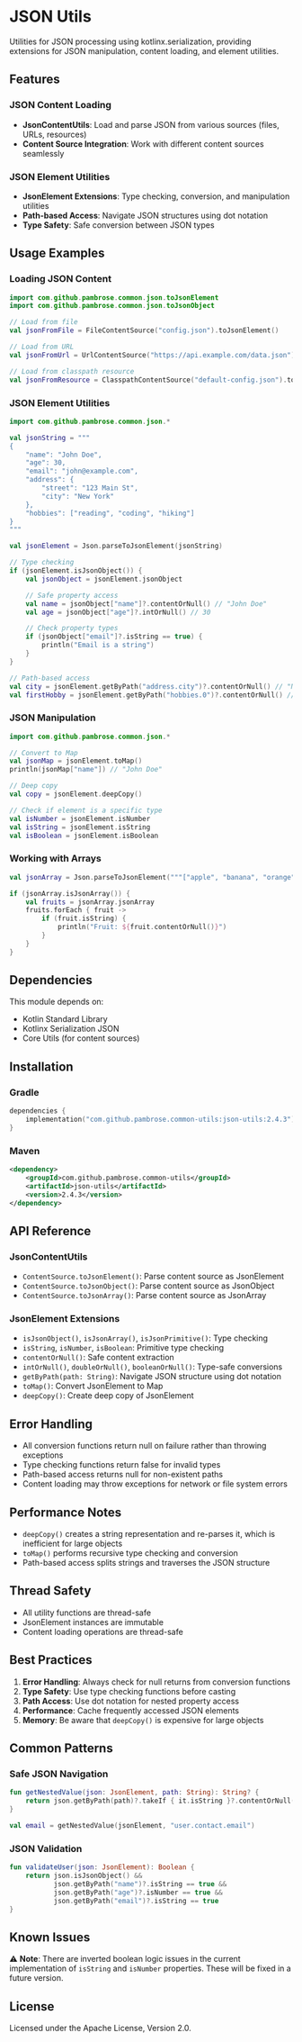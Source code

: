 # JSON Utils

Utilities for JSON processing using kotlinx.serialization, providing extensions for JSON manipulation, content loading,
and element utilities.

## Features

### JSON Content Loading

- **JsonContentUtils**: Load and parse JSON from various sources (files, URLs, resources)
- **Content Source Integration**: Work with different content sources seamlessly

### JSON Element Utilities

- **JsonElement Extensions**: Type checking, conversion, and manipulation utilities
- **Path-based Access**: Navigate JSON structures using dot notation
- **Type Safety**: Safe conversion between JSON types

## Usage Examples

### Loading JSON Content

```kotlin
import com.github.pambrose.common.json.toJsonElement
import com.github.pambrose.common.json.toJsonObject

// Load from file
val jsonFromFile = FileContentSource("config.json").toJsonElement()

// Load from URL
val jsonFromUrl = UrlContentSource("https://api.example.com/data.json").toJsonObject()

// Load from classpath resource
val jsonFromResource = ClasspathContentSource("default-config.json").toJsonElement()
```

### JSON Element Utilities

```kotlin
import com.github.pambrose.common.json.*

val jsonString = """
{
    "name": "John Doe",
    "age": 30,
    "email": "john@example.com",
    "address": {
        "street": "123 Main St",
        "city": "New York"
    },
    "hobbies": ["reading", "coding", "hiking"]
}
"""

val jsonElement = Json.parseToJsonElement(jsonString)

// Type checking
if (jsonElement.isJsonObject()) {
    val jsonObject = jsonElement.jsonObject

    // Safe property access
    val name = jsonObject["name"]?.contentOrNull() // "John Doe"
    val age = jsonObject["age"]?.intOrNull() // 30

    // Check property types
    if (jsonObject["email"]?.isString == true) {
        println("Email is a string")
    }
}

// Path-based access
val city = jsonElement.getByPath("address.city")?.contentOrNull() // "New York"
val firstHobby = jsonElement.getByPath("hobbies.0")?.contentOrNull() // "reading"
```

### JSON Manipulation

```kotlin
import com.github.pambrose.common.json.*

// Convert to Map
val jsonMap = jsonElement.toMap()
println(jsonMap["name"]) // "John Doe"

// Deep copy
val copy = jsonElement.deepCopy()

// Check if element is a specific type
val isNumber = jsonElement.isNumber
val isString = jsonElement.isString
val isBoolean = jsonElement.isBoolean
```

### Working with Arrays

```kotlin
val jsonArray = Json.parseToJsonElement("""["apple", "banana", "orange"]""")

if (jsonArray.isJsonArray()) {
    val fruits = jsonArray.jsonArray
    fruits.forEach { fruit ->
        if (fruit.isString) {
            println("Fruit: ${fruit.contentOrNull()}")
        }
    }
}
```

## Dependencies

This module depends on:

- Kotlin Standard Library
- Kotlinx Serialization JSON
- Core Utils (for content sources)

## Installation

### Gradle

```kotlin
dependencies {
    implementation("com.github.pambrose.common-utils:json-utils:2.4.3")
}
```

### Maven

```xml
<dependency>
    <groupId>com.github.pambrose.common-utils</groupId>
    <artifactId>json-utils</artifactId>
    <version>2.4.3</version>
</dependency>
```

## API Reference

### JsonContentUtils

- `ContentSource.toJsonElement()`: Parse content source as JsonElement
- `ContentSource.toJsonObject()`: Parse content source as JsonObject
- `ContentSource.toJsonArray()`: Parse content source as JsonArray

### JsonElement Extensions

- `isJsonObject()`, `isJsonArray()`, `isJsonPrimitive()`: Type checking
- `isString`, `isNumber`, `isBoolean`: Primitive type checking
- `contentOrNull()`: Safe content extraction
- `intOrNull()`, `doubleOrNull()`, `booleanOrNull()`: Type-safe conversions
- `getByPath(path: String)`: Navigate JSON structure using dot notation
- `toMap()`: Convert JsonElement to Map
- `deepCopy()`: Create deep copy of JsonElement

## Error Handling

- All conversion functions return null on failure rather than throwing exceptions
- Type checking functions return false for invalid types
- Path-based access returns null for non-existent paths
- Content loading may throw exceptions for network or file system errors

## Performance Notes

- `deepCopy()` creates a string representation and re-parses it, which is inefficient for large objects
- `toMap()` performs recursive type checking and conversion
- Path-based access splits strings and traverses the JSON structure

## Thread Safety

- All utility functions are thread-safe
- JsonElement instances are immutable
- Content loading operations are thread-safe

## Best Practices

1. **Error Handling**: Always check for null returns from conversion functions
2. **Type Safety**: Use type checking functions before casting
3. **Path Access**: Use dot notation for nested property access
4. **Performance**: Cache frequently accessed JSON elements
5. **Memory**: Be aware that `deepCopy()` is expensive for large objects

## Common Patterns

### Safe JSON Navigation

```kotlin
fun getNestedValue(json: JsonElement, path: String): String? {
    return json.getByPath(path)?.takeIf { it.isString }?.contentOrNull()
}

val email = getNestedValue(jsonElement, "user.contact.email")
```

### JSON Validation

```kotlin
fun validateUser(json: JsonElement): Boolean {
    return json.isJsonObject() &&
           json.getByPath("name")?.isString == true &&
           json.getByPath("age")?.isNumber == true &&
           json.getByPath("email")?.isString == true
}
```

## Known Issues

⚠️ **Note**: There are inverted boolean logic issues in the current implementation of `isString` and `isNumber`
properties. These will be fixed in a future version.

## License

Licensed under the Apache License, Version 2.0.
